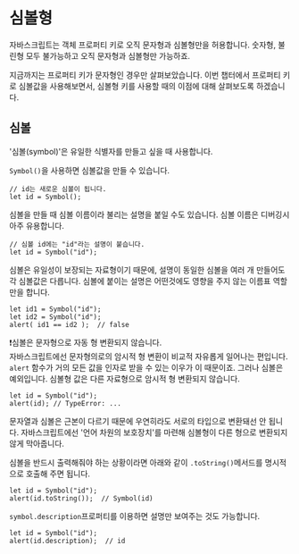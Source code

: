 # 심볼형
자바스크립트는 객체 프로퍼티 키로 오직 문자형과 심볼형만을 허용합니다. 숫자형, 불린형 모두 불가능하고 오직 문자형과 심볼형만 가능하죠.   
   
지금까지는 프로퍼티 키가 문자형인 경우만 살펴보았습니다. 이번 챕터에서 프로퍼티 키로 심볼값을 사용해보면서, 심볼형 키를 사용할 때의 이점에 대해 살펴보도록 하겠습니다.


## 심볼
'심볼(symbol)'은 유일한 식별자를 만들고 싶을 때 사용합니다.   
   
`Symbol()`을 사용하면 심볼값을 만들 수 있습니다.
```
// id는 새로운 심볼이 됩니다.
let id = Symbol();
```
심볼을 만들 때 심볼 이름이라 불리는 설명을 붙일 수도 있습니다. 심볼 이름은 디버깅시 아주 유용합니다.
```
// 심볼 id에는 "id"라는 설명이 붙습니다.
let id = Symbol("id");
```
심볼은 유일성이 보장되는 자료형이기 때문에, 설명이 동일한 심볼을 여러 개 만들어도 각 심볼값은 다릅니다. 심볼에 붙이는 설명은 어떤것에도 영향을 주지 않는 이름표 역할만을 합니다.   
```
let id1 = Symbol("id");
let id2 = Symbol("id");
alert( id1 == id2 );  // false
```
   
❗심볼은 문자형으로 자동 형 변환되지 않습니다.   
자바스크립트에선 문자형의로의 암시적 형 변환이 비교적 자유롭게 일어나는 편입니다. `alert` 함수가 거의 모든 값을 인자로 받을 수 있는 이우가 이 때문이죠. 그러나 심볼은 예외입니다. 심볼형 값은 다른 자료형으로 암시적 형 변환되지 않습니다.
```
let id = Symbol("id");
alert(id); // TypeError: ...
```
문자열과 심볼은 근본이 다르기 때문에 우연히라도 서로의 타입으로 변환돼선 안 됩니다. 자바스크립트에선 '언어 차원의 보호장치'를 마련해 심볼형이 다른 형으로 변환되지 않게 막아줍니다.   
   
심볼을 반드시 출력해줘야 하는 상황이라면 아래와 같이 `.toString()`메서드를 명시적으로 호출해 주면 됩니다.
```
let id = Symbol("id");
alert(id.toString());  // Symbol(id)
```
`symbol.description`프로퍼티를 이용하면 설명만 보여주는 것도 가능합니다.
```
let id = Symbol("id");
alert(id.description);  // id
```

